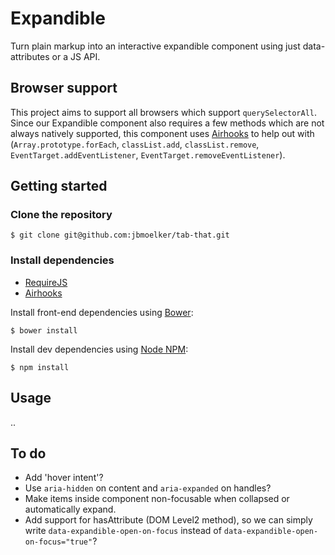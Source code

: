 # Expandible

Turn plain markup into an interactive expandible component using just data-attributes or a JS API.

## Browser support

This project aims to support all browsers which support `querySelectorAll`. Since our Expandible component also requires a few methods which are not always natively supported, this component uses [Airhooks](https://github.com/voorhoede/airhooks) to help out with  (`Array.prototype.forEach`, `classList.add`, `classList.remove`, `EventTarget.addEventListener`, `EventTarget.removeEventListener`).


## Getting started

### Clone the repository

    $ git clone git@github.com:jbmoelker/tab-that.git
    
### Install dependencies

* [RequireJS](https://github.com/jrburke/requirejs-bower)
* [Airhooks](https://github.com/voorhoede/airhooks)

Install front-end dependencies using [Bower](https://github.com/bower/bower):

    $ bower install
    
Install dev dependencies using [Node NPM](http://nodejs.org/):

    $ npm install

## Usage

 ..

## To do

* Add 'hover intent'?
* Use `aria-hidden` on content and `aria-expanded` on handles?
* Make items inside component non-focusable when collapsed or automatically expand.
* Add support for hasAttribute (DOM Level2 method), so we can simply write `data-expandible-open-on-focus` instead of `data-expandible-open-on-focus="true"`?
